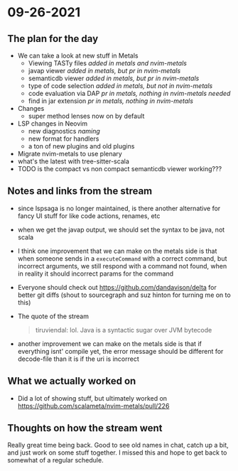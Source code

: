 # 09-26-2021

## The plan for the day
  - We can take a look at new stuff in Metals
      - Viewing TASTy files _added in metals and nvim-metals_
      - javap viewer _added in metals, but pr in nvim-metals_
      - semanticdb viewer _added in metals, but pr in nvim-metals_
      - type of code selection _added in metals, but not in nvim-metals_
      - code evaluation via DAP _pr in metals, nothing in nvim-metals needed_
      - find in jar extension _pr in metals, nothing in nvim-metals_
  - Changes
      - super method lenses now on by default
  - LSP changes in Neovim
      - new diagnostics _naming_
      - new format for handlers
      - a ton of new plugins and old plugins
  - Migrate nvim-metals to use plenary
  - what's the latest with tree-sitter-scala
  - TODO is the compact vs non compact semanticdb viewer working???

## Notes and links from the stream
  - since lspsaga is no longer maintained, is there another alternative for
      fancy UI stuff for like code actions, renames, etc
  - when we get the javap output, we should set the syntax to be java, not scala
  - I think one improvement that we can make on the metals side is that when
      someone sends in a `executeCommand` with a correct command, but incorrect
      arguments, we still respond with a command not found, when in reality it
      should incorrect params for the command
  - Everyone should check out https://github.com/dandavison/delta for better git
      diffs (shout to sourcegraph and suz hinton for turning me on to this)

  - The quote of the stream
    > tiruviendal: lol. Java is a syntactic sugar over JVM bytecode

  - another improvement we can make on the metals side is that if everything
      isnt' compile yet, the error message should be different for decode-file
      than it is if the uri is incorrect

## What we actually worked on
  - Did a lot of showing stuff, but ultimately worked on https://github.com/scalameta/nvim-metals/pull/226

## Thoughts on how the stream went
Really great time being back. Good to see old names in chat, catch up a bit, and
just work on some stuff together. I missed this and hope to get back to somewhat
of a regular schedule.
